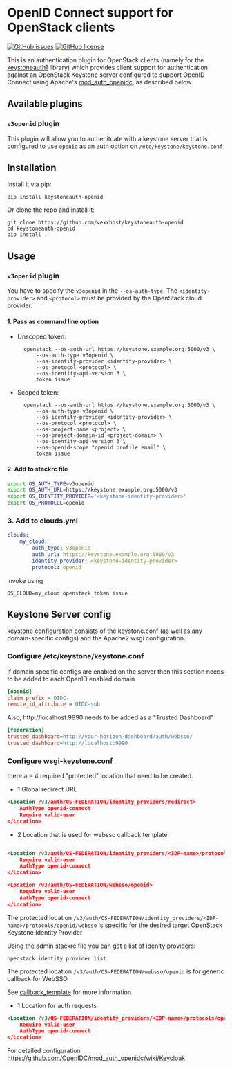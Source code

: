 # OpenID Connect support for OpenStack clients

[![GitHub issues](https://img.shields.io/github/issues/vexxhost/keystoneauth-openid.svg)](https://github.com/vexxhost/keystoneauth-openid/issues)
[![GitHub license](https://img.shields.io/badge/license-Apache%202-blue.svg)](https://raw.githubusercontent.com/vexxhost/keystoneauth-openid/master/LICENSE)

This is an authentication plugin for OpenStack clients (namely for
the [keystoneauth1](https://github.com/openstack/keystoneauth) library) which
provides client support for authentication against an OpenStack Keystone server
configured to support OpenID Connect using Apache's
[mod_auth_openidc](https://github.com/zmartzone/mod_auth_openidc), as described
below.

## Available plugins

### `v3openid` plugin

This plugin will allow you to authenitcate with a keystone server that is configured to use `openid` as an auth option on `/etc/keystone/keystone.conf`

## Installation

Install it via pip:

    pip install keystoneauth-openid

Or clone the repo and install it:

    git clone https://github.com/vexxhost/keystoneauth-openid
    cd keystoneauth-openid
    pip install .

## Usage

### `v3openid` plugin

You have to specify the `v3openid` in the `--os-auth-type`. The
`<identity-provider>` and `<protocol>` must be provided by the OpenStack cloud
provider.

#### 1. Pass as command line option
- Unscoped token:

        openstack --os-auth-url https://keystone.example.org:5000/v3 \
            --os-auth-type v3openid \
            --os-identity-provider <identity-provider> \
            --os-protocol <protocol> \
            --os-identity-api-version 3 \
            token issue

- Scoped token:

        openstack --os-auth-url https://keystone.example.org:5000/v3 \
            --os-auth-type v3openid \
            --os-identity-provider <identity-provider> \
            --os-protocol <protocol> \
            --os-project-name <project> \
            --os-project-domain-id <project-domain> \
            --os-identity-api-version 3 \
            --os-openid-scope "openid profile email" \
            token issue

#### 2. Add to stackrc file

```bash
export OS_AUTH_TYPE=v3openid
export OS_AUTH_URL=https://keystone.example.org:5000/v3
export OS_IDENTITY_PROVIDER='<keystone-identity-provider>'
export OS_PROTOCOL=openid

```

### 3. Add to clouds.yml

```yaml
clouds:
    my_cloud:
        auth_type: v3openid
        auth_url: https://keystone.example.org:5000/v3
        identity_provider: <keystone-identity-provider>
        protocol: openid
```

invoke using
```
OS_CLOUD=my_cloud openstack token issue
```

## Keystone Server config

keystone configuration consists of the keystone.conf (as well as any domain-specific configs) and the Apache2 wsgi configuration.

### Configure /etc/keystone/keystone.conf

If domain specific configs are enabled on the server then this section needs to be added to each OpenID enabled domain

```ini
[openid]
claim_prefix = OIDC-
remote_id_attribute = OIDC-sub

```

Also, http://localhost:9990 needs to be added as a "Trusted Dashboard"

```ini
[federation]
trusted_dashboard=http://your-horizon-dashboard/auth/websso/
trusted_dashboard=http://localhost:9990

```

### Configure wsgi-keystone.conf

there are 4 required "protected" location that need to be created.
* 1 Global redirect URL

```xml
<Location /v3/auth/OS-FEDERATION/identity_providers/redirect>
    AuthType openid-connect
    Require valid-user
</Location>
```

* 2 Location that is used for websso callback template

```xml

<Location /v3/auth/OS-FEDERATION/identity_providers/<IDP-name>/protocols/openid/websso>
    Require valid-user
    AuthType openid-connect
</Location>

<Location /v3/auth/OS-FEDERATION/websso/openid>
    Require valid-user
    AuthType openid-connect
</Location>
```
The protected location `/v3/auth/OS-FEDERATION/identity_providers/<IDP-name>/protocols/openid/websso` is specific for the desired target OpenStack Keystone Identity Provider

Using the admin stackrc file you can get a list of idenity providers:
```
openstack identity provider list
```

The protected location `/v3/auth/OS-FEDERATION/websso/openid` is for generic callback for WebSSO

See [callback_template](https://docs.openstack.org/keystone/latest/admin/federation/configure_federation.html#add-the-callback-template-websso) for more information

* 1 Location for auth requests

```xml
<Location /v3/OS-FEDERATION/identity_providers/<IDP-name>/protocols/openid/auth>
    Require valid-user
    AuthType openid-connect
</Location>
```

For detailed configuration
https://github.com/OpenIDC/mod_auth_openidc/wiki/Keycloak
